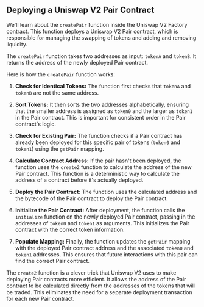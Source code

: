 ## Deploying a Uniswap V2 Pair Contract

We'll learn about the `createPair` function inside the Uniswap V2 Factory contract.  This function deploys a Uniswap V2 Pair contract, which is responsible for managing the swapping of tokens and adding and removing liquidity. 

The `createPair` function takes two addresses as input: `tokenA` and `tokenB`.  It returns the address of the newly deployed Pair contract.

Here is how the `createPair` function works:

1. **Check for Identical Tokens:** The function first checks that `tokenA` and `tokenB` are not the same address. 

2. **Sort Tokens:**  It then sorts the two addresses alphabetically, ensuring that the smaller address is assigned as `token0` and the larger as `token1` in the Pair contract. This is important for consistent order in the Pair contract's logic.

3. **Check for Existing Pair:** The function checks if a Pair contract has already been deployed for this specific pair of tokens (`token0` and `token1`) using the `getPair` mapping.

4. **Calculate Contract Address:** If the pair hasn't been deployed, the function uses the `create2` function to calculate the address of the new Pair contract. This function is a deterministic way to calculate the address of a contract before it's actually deployed. 

5. **Deploy the Pair Contract:** The function uses the calculated address and the bytecode of the Pair contract to deploy the Pair contract.

6. **Initialize the Pair Contract:** After deployment, the function calls the `initialize` function on the newly deployed Pair contract, passing in the addresses of `token0` and `token1` as arguments. This initializes the Pair contract with the correct token information.

7. **Populate Mapping:** Finally, the function updates the `getPair` mapping with the deployed Pair contract address and the associated `token0` and `token1` addresses. This ensures that future interactions with this pair can find the correct Pair contract. 

The `create2` function is a clever trick that Uniswap V2 uses to make deploying Pair contracts more efficient. It allows the address of the Pair contract to be calculated directly from the addresses of the tokens that will be traded.  This eliminates the need for a separate deployment transaction for each new Pair contract.
